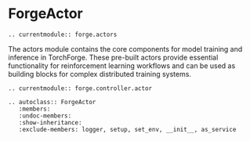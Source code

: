 # ForgeActor

```{eval-rst}
.. currentmodule:: forge.actors
```

The actors module contains the core components for model training
and inference in TorchForge. These pre-built actors provide essential
functionality for reinforcement learning workflows and can be used
as building blocks for complex distributed training systems.

```{eval-rst}
.. currentmodule:: forge.controller.actor

.. autoclass:: ForgeActor
   :members:
   :undoc-members:
   :show-inheritance:
   :exclude-members: logger, setup, set_env, __init__, as_service
```
